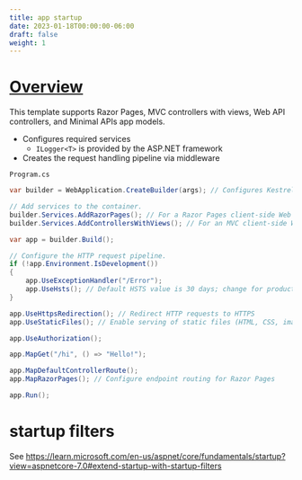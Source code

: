 ```yaml
---
title: app startup
date: 2023-01-18T00:00:00-06:00
draft: false
weight: 1
---
```


# [Overview](https://learn.microsoft.com/en-us/aspnet/core/fundamentals/startup?view=aspnetcore-7.0)  

This template supports Razor Pages, MVC controllers with views, Web API controllers, and Minimal APIs app models.
- Configures required services
    - `ILogger<T>` is provided by the ASP.NET framework
- Creates the request handling pipeline via middleware

`Program.cs`
```cs
var builder = WebApplication.CreateBuilder(args); // Configures Kestrel

// Add services to the container.
builder.Services.AddRazorPages(); // For a Razor Pages client-side Web UI
builder.Services.AddControllersWithViews(); // For an MVC client-side Web UI

var app = builder.Build();

// Configure the HTTP request pipeline.
if (!app.Environment.IsDevelopment())
{
    app.UseExceptionHandler("/Error");
    app.UseHsts(); // Default HSTS value is 30 days; change for production scenarios; https://aka.ms/aspnetcore-hst
}

app.UseHttpsRedirection(); // Redirect HTTP requests to HTTPS
app.UseStaticFiles(); // Enable serving of static files (HTML, CSS, images, JavaScript)

app.UseAuthorization(); 

app.MapGet("/hi", () => "Hello!");

app.MapDefaultControllerRoute();
app.MapRazorPages(); // Configure endpoint routing for Razor Pages

app.Run();
```

# startup filters
See https://learn.microsoft.com/en-us/aspnet/core/fundamentals/startup?view=aspnetcore-7.0#extend-startup-with-startup-filters
